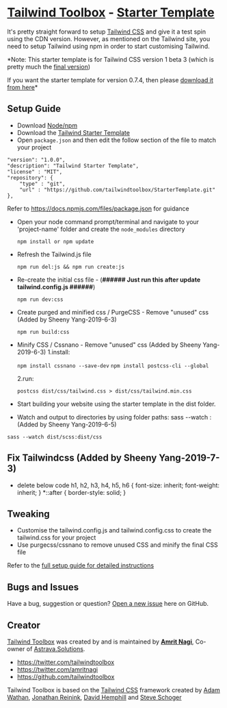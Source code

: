 # [Tailwind Toolbox](https://www.tailwindtoolbox.com/) - [Starter Template](https://www.tailwindtoolbox.com/setup)

It's pretty straight forward to setup [Tailwind CSS](https://www.tailwindcss.com/) and give it a test spin using the CDN version. However, as mentioned on the Tailwind site, you need to setup Tailwind using npm in order to start customising Tailwind.

*Note: This starter template is for Tailwind CSS version 1 beta 3 (which is pretty much the [final version](https://twitter.com/adamwathan/status/1108450684783849472))

If you want the starter template for version 0.7.4, then please [download it from here](https://github.com/tailwindtoolbox/StarterTemplate/archive/v0-7-4.zip)*

## Setup Guide
* Download [Node/npm](https://nodejs.org/en/download/)
* Download the [Tailwind Starter Template](https://github.com/tailwindtoolbox/StarterTemplate/archive/master.zip)
* Open ```package.json``` and then edit the follow section of the file to match your project

```"name": "TailwindStarterTemplate",
"version": "1.0.0",
"description": "Tailwind Starter Template",
"license" : "MIT",
"repository": {
    "type" : "git",
    "url" : "https://github.com/tailwindtoolbox/StarterTemplate.git"
},
```

Refer to https://docs.npmjs.com/files/package.json for guidance

* Open your node command prompt/terminal and navigate to your 'project-name' folder and create the `node_modules` directory

   ```npm install or npm update```

* Refresh the Tailwind.js file

   ```npm run del:js && npm run create:js```

* Re-create the initial css file - (**######  Just run this after update tailwind.config.js ######**)

   ```npm run dev:css```

* Create purged and minified css / PurgeCSS - Remove "unused" css (Added by Sheeny Yang-2019-6-3)

   ```npm run build:css```

* Minify CSS / Cssnano - Remove "unused" css (Added by Sheeny Yang-2019-6-3)
   1.install:

   ```npm install cssnano --save-dev```
   ```npm install postcss-cli --global```

   2.run:

   ```postcss dist/css/tailwind.css > dist/css/tailwind.min.css```

* Start building your website using the starter template in the dist folder.

* Watch and output to directories by using folder paths:
  sass --watch <watch-path>:<output-path> (Added by Sheeny Yang-2019-6-5)

```sass --watch dist/scss:dist/css```


## Fix Tailwindcss (Added by Sheeny Yang-2019-7-3)
* delete below code
h1,
h2,
h3,
h4,
h5,
h6 {
  font-size: inherit;
  font-weight: inherit;
}
*::after {
  border-style: solid;
}

## Tweaking
* Customise the tailwind.config.js and tailwind.config.css to create the tailwind.css for your project
* Use purgecss/cssnano to remove unused CSS and minify the final CSS file

Refer to the [full setup guide for detailed instructions](https://www.tailwindtoolbox.com/setup)

## Bugs and Issues

Have a bug, suggestion or question? [Open a new issue](https://github.com/tailwindtoolbox/StarterTemplate/issues/new) here on GitHub.

## Creator

[Tailwind Toolbox](https://www.tailwindtoolbox.com/) was created by and is maintained by **[Amrit Nagi](https://amritnagi.info/)**, Co-owner of [Astrava.Solutions](https://astrava.solutions).

* https://twitter.com/tailwindtoolbox
* https://twitter.com/amritnagi
* https://github.com/tailwindtoolbox

Tailwind Toolbox is based on the [Tailwind CSS](https://www.tailwindcss.com/) framework created by [Adam Wathan](https://twitter.com/adamwathan), [Jonathan Reinink](https://twitter.com/reinink), [David Hemphill](https://twitter.com/davidhemphill) and [Steve Schoger](https://twitter.com/steveschoger)
